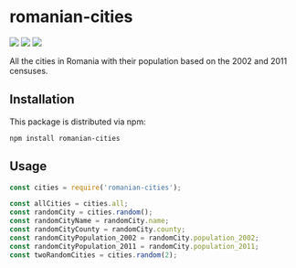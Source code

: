 # romanian-cities

![](https://img.shields.io/travis/com/bogdanlungu/romanian-cities.svg)
![](https://img.shields.io/github/last-commit/bogdanlungu/romanian-cities.svg)
![](https://img.shields.io/david/bogdanlungu/romanian-cities.svg)

All the cities in Romania with their population based on the 2002 and 2011 censuses.

## Installation

This package is distributed via npm:

```
npm install romanian-cities
```

## Usage

```javascript
const cities = require('romanian-cities');

const allCities = cities.all;
const randomCity = cities.random();
const randomCityName = randomCity.name;
const randomCityCounty = randomCity.county;
const randomCityPopulation_2002 = randomCity.population_2002;
const randomCityPopulation_2011 = randomCity.population_2011;
const twoRandomCities = cities.random(2);
```
